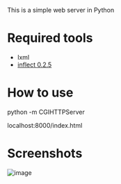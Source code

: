 This is a simple web server in Python

Required tools
=============
* lxml
* [inflect 0.2.5](https://pypi.python.org/pypi/inflect)


How to use
=============
python -m CGIHTTPServer

localhost:8000/index.html

Screenshots
=============
![image](http://i.imgur.com/X2AW21e.png)
